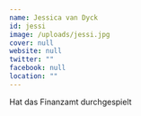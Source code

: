 ```yaml
---
name: Jessica van Dyck
id: jessi
image: /uploads/jessi.jpg
cover: null
website: null
twitter: ""
facebook: null
location: ""
---
```

Hat das Finanzamt durchgespielt